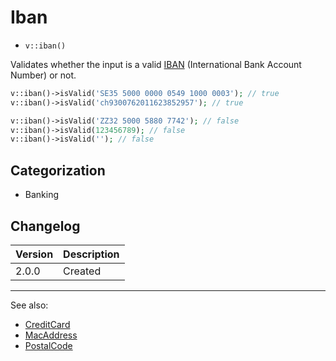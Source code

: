 # Iban

- `v::iban()`

Validates whether the input is a valid [IBAN][] (International Bank Account
Number) or not.

```php
v::iban()->isValid('SE35 5000 0000 0549 1000 0003'); // true
v::iban()->isValid('ch9300762011623852957'); // true

v::iban()->isValid('ZZ32 5000 5880 7742'); // false
v::iban()->isValid(123456789); // false
v::iban()->isValid(''); // false
```

## Categorization

- Banking

## Changelog

Version | Description
--------|-------------
  2.0.0 | Created

***
See also:

- [CreditCard](CreditCard.md)
- [MacAddress](MacAddress.md)
- [PostalCode](PostalCode.md)

[IBAN]: https://en.wikipedia.org/wiki/International_Bank_Account_Number

